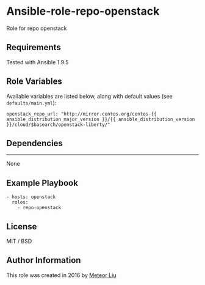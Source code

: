 # Ansible-role-repo-openstack

Role for repo openstack

## Requirements

Tested with Ansible 1.9.5

## Role Variables

Available variables are listed below, along with default values (see `defaults/main.yml`):

    openstack_repo_url: "http://mirror.centos.org/centos-{{ ansible_distribution_major_version }}/{{ ansible_distribution_version }}/cloud/$basearch/openstack-liberty/"


## Dependencies
------------

None


## Example Playbook

    - hosts: openstack
      roles:
        - repo-openstack

## License

MIT / BSD

## Author Information

This role was created in 2016 by [Meteor Liu](http://meteorlad.me/)

